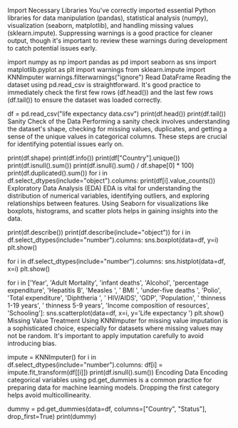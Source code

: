 Import Necessary Libraries
You've correctly imported essential Python libraries for data manipulation (pandas), statistical analysis (numpy), visualization (seaborn, matplotlib), and handling missing values (sklearn.impute). Suppressing warnings is a good practice for cleaner output, though it's important to review these warnings during development to catch potential issues early.

import numpy as np
import pandas as pd
import seaborn as sns
import matplotlib.pyplot as plt
import warnings
from sklearn.impute import KNNImputer
warnings.filterwarnings("ignore")
Read DataFrame
Reading the dataset using pd.read_csv is straightforward. It's good practice to immediately check the first few rows (df.head()) and the last few rows (df.tail()) to ensure the dataset was loaded correctly.

df = pd.read_csv("life expectancy data.csv")
print(df.head())
print(df.tail())
Sanity Check of the Data
Performing a sanity check involves understanding the dataset's shape, checking for missing values, duplicates, and getting a sense of the unique values in categorical columns. These steps are crucial for identifying potential issues early on.

print(df.shape)
print(df.info())
print(df["Country"].unique())
print(df.isnull().sum())
print(df.isnull().sum() / df.shape[0] * 100)
print(df.duplicated().sum())
for i in df.select_dtypes(include="object").columns:
    print(df[i].value_counts())
Exploratory Data Analysis (EDA)
EDA is vital for understanding the distribution of numerical variables, identifying outliers, and exploring relationships between features. Using Seaborn for visualizations like boxplots, histograms, and scatter plots helps in gaining insights into the data.

print(df.describe())
print(df.describe(include="object"))
for i in df.select_dtypes(include="number").columns:
    sns.boxplot(data=df, y=i)
    plt.show()

for i in df.select_dtypes(include="number").columns:
    sns.histplot(data=df, x=i)
    plt.show()

for i in ['Year', 'Adult Mortality', 'infant deaths', 'Alcohol', 'percentage expenditure', 'Hepatitis B', 'Measles ', ' BMI ', 'under-five deaths ', 'Polio', 'Total expenditure', 'Diphtheria ', ' HIV/AIDS', 'GDP', 'Population', ' thinness  1-19 years', ' thinness 5-9 years', 'Income composition of resources', 'Schooling']:
    sns.scatterplot(data=df, x=i, y='Life expectancy ')
    plt.show()
Missing Value Treatment
Using KNNImputer for missing value imputation is a sophisticated choice, especially for datasets where missing values may not be random. It's important to apply imputation carefully to avoid introducing bias.

impute = KNNImputer()
for i in df.select_dtypes(include="number").columns:
    df[i] = impute.fit_transform(df[[i]])
print(df.isnull().sum())
Encoding Data
Encoding categorical variables using pd.get_dummies is a common practice for preparing data for machine learning models. Dropping the first category helps avoid multicollinearity.

dummy = pd.get_dummies(data=df, columns=["Country", "Status"], drop_first=True)
print(dummy)

